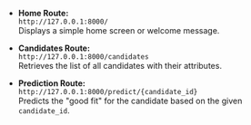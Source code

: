 - **Home Route:**  
  `http://127.0.0.1:8000/`  
  Displays a simple home screen or welcome message.

- **Candidates Route:**  
  `http://127.0.0.1:8000/candidates`  
  Retrieves the list of all candidates with their attributes.

- **Prediction Route:**  
  `http://127.0.0.1:8000/predict/{candidate_id}`  
  Predicts the "good fit" for the candidate based on the given `candidate_id`.
